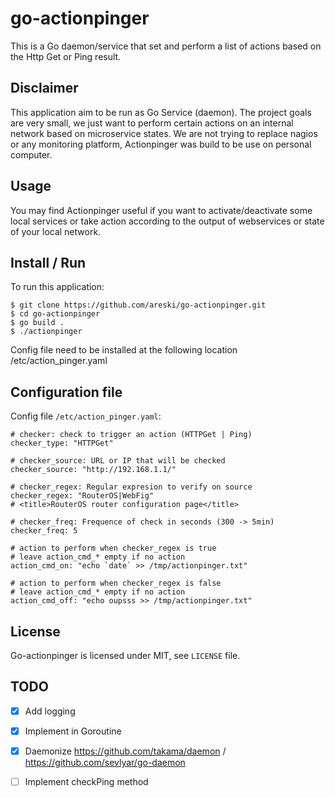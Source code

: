 go-actionpinger
===============

This is a Go daemon/service that set and perform a list of actions based on the Http Get or Ping result.


Disclaimer
----------

This application aim to be run as Go Service (daemon). The project goals are very small, we just want to perform certain actions on an internal network based on microservice states.
We are not trying to replace nagios or any monitoring platform, Actionpinger was build to be use on personal computer.


Usage
-----

You may find Actionpinger useful if you want to activate/deactivate some local services or take action according to the output of webservices or state of your local network.


Install / Run
-------------

To run this application:

    $ git clone https://github.com/areski/go-actionpinger.git
    $ cd go-actionpinger
    $ go build .
    $ ./actionpinger

Config file need to be installed at the following location /etc/action_pinger.yaml


Configuration file
------------------

Config file `/etc/action_pinger.yaml`:

    # checker: check to trigger an action (HTTPGet | Ping)
    checker_type: "HTTPGet"

    # checker_source: URL or IP that will be checked
    checker_source: "http://192.168.1.1/"

    # checker_regex: Regular expresion to verify on source
    checker_regex: "RouterOS|WebFig"
    # <title>RouterOS router configuration page</title>

    # checker_freq: Frequence of check in seconds (300 -> 5min)
    checker_freq: 5

    # action to perform when checker_regex is true
    # leave action_cmd_* empty if no action
    action_cmd_on: "echo `date` >> /tmp/actionpinger.txt"

    # action to perform when checker_regex is false
    # leave action_cmd_* empty if no action
    action_cmd_off: "echo oupsss >> /tmp/actionpinger.txt"


License
-------

Go-actionpinger is licensed under MIT, see `LICENSE` file.


TODO
----

- [x] Add logging
- [x] Implement in Goroutine
- [x] Daemonize https://github.com/takama/daemon / https://github.com/sevlyar/go-daemon
- [ ] Implement checkPing method

